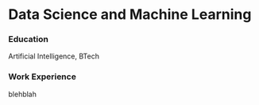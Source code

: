 # Data Science and Machine Learning 

### Education 
Artificial Intelligence, BTech 

### Work Experience 
blehblah 
